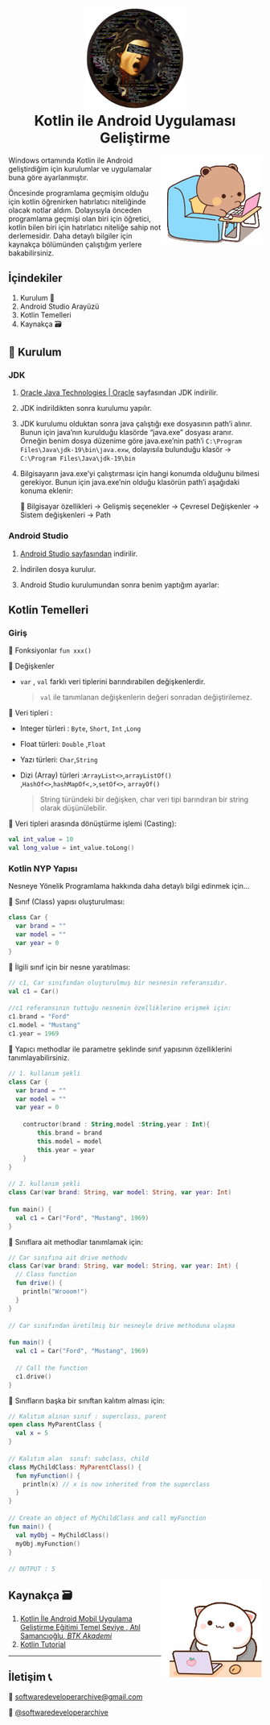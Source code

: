 <h1 align="center">
  <br>
  <a href="https://github.com/zeynepaslierhan/.NetCoreArchive"><img src="https://github.com/zeynepaslierhan/zeynepaslierhan/blob/main/img/Logo.png" alt="SoftwareDeveloperArchive" width="200"></a>
  <br>
  Kotlin ile Android Uygulaması Geliştirme
  <br>
</h1>

<img src="https://github.com/zeynepaslierhan/zeynepaslierhan/blob/main/img/gifs/busy-cute.gif" align="right">

Windows ortamında Kotlin ile Android geliştirdiğim için kurulumlar ve uygulamalar buna göre ayarlanmıştır.

Öncesinde programlama geçmişim olduğu için kotlin öğrenirken hatırlatıcı niteliğinde olacak notlar aldım. Dolayısıyla önceden programlama geçmişi olan biri için öğretici, kotlin bilen biri için hatırlatıcı niteliğe sahip not derlemesidir. Daha detaylı bilgiler için kaynakça bölümünden çalıştığım yerlere bakabilirsiniz. 


## İçindekiler

1. Kurulum :wrench:
1. Android Studio Arayüzü
1. Kotlin Temelleri
1. Kaynakça :card_file_box:

## :wrench: Kurulum

### JDK

1. [Oracle Java Technologies | Oracle](https://www.oracle.com/java/technologies/) sayfasından JDK indirilir.

1. JDK indirildikten sonra kurulumu yapılır. 

2. JDK kurulumu olduktan sonra java çalıştığı exe dosyasının path’i alınır. Bunun için java’nın kurulduğu klasörde “java.exe” dosyası aranır. Örneğin benim dosya düzenime göre java.exe’nin path’i `C:\Program Files\Java\jdk-19\bin\java.exw`, dolayısıla bulunduğu klasör → `C:\Program Files\Java\jdk-19\bin`
    
   
    
3. Bilgisayarın java.exe’yi çalıştırması için hangi konumda olduğunu bilmesi gerekiyor. Bunun için java.exe’nin olduğu klasörün path’i aşağıdaki konuma eklenir: 
    
    :round_pushpin: Bilgisayar özellikleri → Gelişmiş seçenekler → Çevresel Değişkenler → Sistem değişkenleri → Path
    
    
    
### Android Studio

1. [Android Studio sayfasından](https://developer.android.com/studio) indirilir.
    
   
    
2. İndirilen dosya kurulur.
    
   
    
3. Android Studio kurulumundan sonra benim yaptığım ayarlar:
    
    
## Kotlin Temelleri

### Giriş

📌 Fonksiyonlar `fun xxx()`

📌 Değişkenler

- `var` , `val` farklı veri tiplerini barındırabilen değişkenlerdir.  

  > `val` ile tanımlanan değişkenlerin değeri sonradan değiştirilemez.

📌 Veri tipleri : 

- Integer türleri  : `Byte`, `Short`, `Int` ,`Long`
- Float türleri: `Double` ,`Float`
- Yazı türleri: `Char`,`String`
- Dizi (Array) türleri :`ArrayList<>`,`arrayListOf()` ,`HashOf<>`,`hashMapOf<,>`,`setOf<>`, `arrayOf()`
    
    > String türündeki bir değişken, char veri tipi barındıran bir string olarak düşünülebilir.
    > 

📌 Veri tipleri arasında dönüştürme işlemi (Casting):

```kotlin
val int_value = 10
val long_value = int_value.toLong()
```

### Kotlin NYP Yapısı

Nesneye Yönelik Programlama hakkında daha detaylı bilgi edinmek için…

📌 Sınıf (Class) yapısı oluşturulması:

```kotlin
class Car {
  var brand = ""
  var model = ""
  var year = 0
}
```

📌 İlgili sınıf için bir nesne yaratılması:

```kotlin
// c1, Car sınıfından oluşturulmuş bir nesnesin referansıdır.
val c1 = Car()

//c1 referansının tuttuğu nesnenin özelliklerine erişmek için:
c1.brand = "Ford"
c1.model = "Mustang"
c1.year = 1969
```

📌 Yapıcı methodlar ile parametre şeklinde sınıf yapısının özelliklerini tanımlayabilirsiniz.

```kotlin
// 1. kullanım şekli
class Car {
  var brand = ""
  var model = ""
  var year = 0

	contructor(brand : String,model :String,year : Int){
		this.brand = brand
		this.model = model 
		this.year = year 
	}
}

// 2. kullanım şekli
class Car(var brand: String, var model: String, var year: Int)

fun main() {
  val c1 = Car("Ford", "Mustang", 1969)
}
```

📌 Sınıflara ait methodlar tanımlamak için:

```kotlin
// Car sınıfına ait drive methodu
class Car(var brand: String, var model: String, var year: Int) {
  // Class function
  fun drive() {
    println("Wrooom!")
  }
}

// Car sınıfından üretilmiş bir nesneyle drive methoduna ulaşma

fun main() {
  val c1 = Car("Ford", "Mustang", 1969)
  
  // Call the function
  c1.drive()
}
```

📌 Sınıfların başka bir sınıftan kalıtım alması için:

```kotlin
// Kalıtım alınan sınıf : superclass, parent
open class MyParentClass {
  val x = 5
}

// Kalıtım alan  sınıf: subclass, child
class MyChildClass: MyParentClass() {
  fun myFunction() {
    println(x) // x is now inherited from the superclass
  }
}

// Create an object of MyChildClass and call myFunction
fun main() {
  val myObj = MyChildClass()
  myObj.myFunction()
}

// OUTPUT : 5
```








<img src="https://github.com/zeynepaslierhan/zeynepaslierhan/blob/main/img/gifs/%C4%B0%C5%9FimBittiSanm%C4%B1%C5%9F%C4%B1md%C4%B1r.gif" align="right">

## Kaynakça :card_file_box:

1. [Kotlin İle Android Mobil Uygulama Geliştirme Eğitimi Temel Seviye , Atıl Samancıoğlu, *BTK Akademi*](https://www.btkakademi.gov.tr/portal/course/kotlin-ile-android-mobil-uygulama-gelistirme-egitimi-temel-seviye-10274)
1. [Kotlin Tutorial](https://www.w3schools.com/KOTLIN/index.php)


---

## İletişim :telephone_receiver:

:e-mail:  softwaredeveloperarchive@gmail.com

:iphone: [@softwaredeveloperarchive](https://www.instagram.com/softwaredeveloperarchive/)

